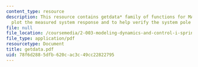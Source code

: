 ```yaml
---
content_type: resource
description: This resource contains getdata* family of functions for MATLAB to help
  plot the measured system response and to help verify the system pole locations.
file: null
file_location: /coursemedia/2-003-modeling-dynamics-and-control-i-spring-2005/78f6d2885dfb620cac3c49cc22822795_getdata.pdf
file_type: application/pdf
resourcetype: Document
title: getdata.pdf
uid: 78f6d288-5dfb-620c-ac3c-49cc22822795
---
```

